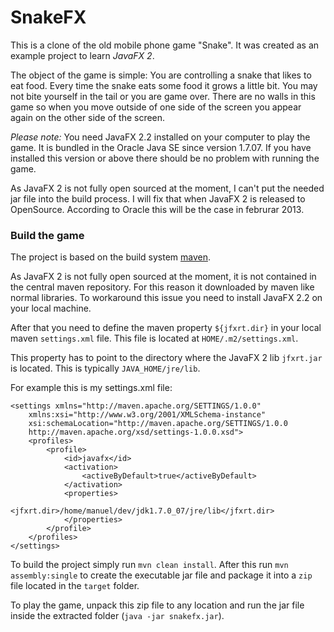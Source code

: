 # SnakeFX
This is a clone of the old mobile phone game "Snake".
It was created as an example project to learn *JavaFX 2*.

The object of the game is simple: You are controlling a snake that likes to eat
food. Every time the snake eats some food it grows a little bit. You may not bite yourself in the tail or you are game over. There are no walls in this game so when you move outside of one side of the screen you appear again on the other side of the screen.


*Please note:* You need JavaFX 2.2 installed on your computer to play the game.
It is bundled in the Oracle Java SE since version 1.7.07. If you have installed this version or above there should be no problem with running the game.

As JavaFX 2 is not fully open sourced at the moment, I can't put the needed jar file into the build process. I will fix that when JavaFX 2 is released to OpenSource. According to Oracle this will be the case in februrar 2013. 


### Build the game
The project is based on the build system [maven](http://maven.apache.org/).

As JavaFX 2 is not fully open sourced at the moment, it is not contained in the central maven repository. For this reason it downloaded by maven like normal libraries. To workaround this issue you need to install JavaFX 2.2 on your local machine. 

After that you need to define the maven property `${jfxrt.dir}` in your local maven `settings.xml` file. This file is located at `HOME/.m2/settings.xml`.

This property has to point to the directory where the JavaFX 2 lib `jfxrt.jar` is located. This is typically `JAVA_HOME/jre/lib`.

For example this is my settings.xml file:

    <settings xmlns="http://maven.apache.org/SETTINGS/1.0.0"
        xmlns:xsi="http://www.w3.org/2001/XMLSchema-instance"
        xsi:schemaLocation="http://maven.apache.org/SETTINGS/1.0.0
        http://maven.apache.org/xsd/settings-1.0.0.xsd">
        <profiles>
            <profile>
                <id>javafx</id>
                <activation>
                    <activeByDefault>true</activeByDefault>
                </activation>
                <properties>
                    <jfxrt.dir>/home/manuel/dev/jdk1.7.0_07/jre/lib</jfxrt.dir>
                </properties>
            </profile>
        </profiles>
    </settings>



To build the project simply run `mvn clean install`. After this run `mvn assembly:single` to create the executable jar file and package it into a `zip` file located in the `target` folder. 

To play the game, unpack this zip file to any location and run the jar file inside the extracted folder (`java -jar snakefx.jar`).

